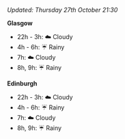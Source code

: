 *Updated: Thursday 27th October 21:30*

**Glasgow**

* 22h - 3h: :cloud: Cloudy
* 4h - 6h: :umbrella: Rainy
* 7h: :cloud: Cloudy
* 8h, 9h: :umbrella: Rainy

**Edinburgh**

* 22h - 3h: :cloud: Cloudy
* 4h - 6h: :umbrella: Rainy
* 7h: :cloud: Cloudy
* 8h, 9h: :umbrella: Rainy
